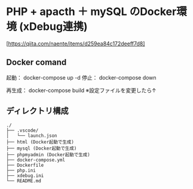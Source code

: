 # PHP + apacth ＋ mySQL のDocker環境 (xDebug連携)

[https://qiita.com/naente/items/d259ea84c172deeff7d8]

## Docker comand
起動： docker-compose up -d
停止： docker-compose down

再生成： docker-compose build
※設定ファイルを変更したら↑

## ディレクトリ構成

	./
	├── .vscode/
	│   └── launch.json
	├── html (Docker起動で生成)
	├── mysql (Docker起動で生成)
	├── phpmyadmin (Docker起動で生成)
	├── docker-compose.yml
	├── Dockerfile
	├── php.ini
	├── xdebug.ini
	└── README.md